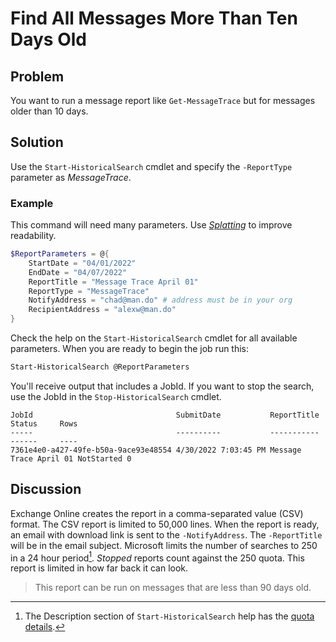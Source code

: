 # Find All Messages More Than Ten Days Old

## Problem

You want to run a message report like `Get-MessageTrace` but for messages older than 10 days.

## Solution

Use the `Start-HistoricalSearch` cmdlet and specify the `-ReportType` parameter as _MessageTrace_.

### Example

This command will need many parameters.
Use [_Splatting_](https://docs.microsoft.com/en-us/powershell/module/microsoft.powershell.core/about/about_splatting?view=powershell-7.2) to improve readability.

```powershell
$ReportParameters = @{
    StartDate = "04/01/2022"
    EndDate = "04/07/2022"
    ReportTitle = "Message Trace April 01" 
    ReportType = "MessageTrace"
    NotifyAddress = "chad@man.do" # address must be in your org
    RecipientAddress = "alexw@man.do"
}
```

Check the help on the `Start-HistoricalSearch` cmdlet for all available parameters.
When you are ready to begin the job run this:

```powershell
Start-HistoricalSearch @ReportParameters
```

You'll receive output that includes a JobId.
If you want to stop the search, use the JobId in the `Stop-HistoricalSearch` cmdlet.

```text
JobId                                SubmitDate           ReportTitle            Status     Rows 
-----                                ----------           -----------            ------     ---- 
7361e4e0-a427-49fe-b50a-9ace93e48554 4/30/2022 7:03:45 PM Message Trace April 01 NotStarted 0
```

## Discussion

Exchange Online creates the report in a comma-separated value (CSV) format.
The CSV report is limited to 50,000 lines.
When the report is ready, an email with download link is sent to the `-NotifyAddress`.
The `-ReportTitle` will be in the email subject.
Microsoft limits the number of searches to 250 in a 24 hour period[^1].
_Stopped_ reports count against the 250 quota.
This report is limited in how far back it can look.

>This report can be run on messages that are less than 90 days old.

[^1]:The Description section of `Start-HistoricalSearch` help has the [quota details](https://docs.microsoft.com/en-us/powershell/module/exchange/start-historicalsearch?view=exchange-ps#description).
